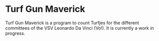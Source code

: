 # Turf Gun Maverick

Turf Gun Maverick is a program to count Turfjes for the different committees of the VSV Leonardo Da Vinci (Vo!). It is currently a work in progress.
